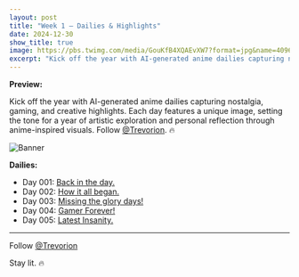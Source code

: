 ```yaml
---
layout: post
title: "Week 1 – Dailies & Highlights"
date: 2024-12-30
show_title: true
image: https://pbs.twimg.com/media/GouKfB4XQAEvXW7?format=jpg&name=4096x4096
excerpt: "Kick off the year with AI-generated anime dailies capturing nostalgia, gaming, and creative highlights. Each day features a unique image, setting the tone for a year of artistic exploration and personal reflection through anime-inspired visuals."
---
```

  
**Preview:**  
  
Kick off the year with AI-generated anime dailies capturing nostalgia, gaming, and creative highlights. Each day features a unique image, setting the tone for a year of artistic exploration and personal reflection through anime-inspired visuals. Follow [@Trevorion](https://x.com/Trevorion). 🔥
  
![Banner](https://pbs.twimg.com/media/GouKfB4XQAEvXW7?format=jpg&name=4096x4096)
  
**Dailies:**
- Day 001: [Back in the day.](https://x.com/Trevorion/status/1877328414471803378)
- Day 002: [How it all began.](https://x.com/Trevorion/status/1877336582279086349)
- Day 003: [Missing the glory days!](https://x.com/Trevorion/status/1877339113621160253)
- Day 004: [Gamer Forever!](https://x.com/Trevorion/status/1877343613480239318)
- Day 005: [Latest Insanity.](https://x.com/Trevorion/status/1877580723428716725)

---

Follow [@Trevorion](https://x.com/Trevorion)

Stay lit. 🔥

